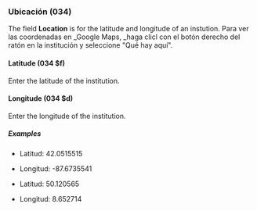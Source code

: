 ### Ubicación (034)

The field **Location** is for the latitude and longitude of an instution. Para ver las coordenadas en _Google Maps, _haga clicl con el botón derecho del ratón en la institución y seleccione "Qué hay aquí".

#### Latitude (034 $f)

Enter the latitude of the institution.

#### Longitude (034 $d)

Enter the longitude of the institution.

##### Examples

- Latitud: 42.0515515
- Longitud: -87.6735541

- Latitud: 50.120565
- Longitud: 8.652714
